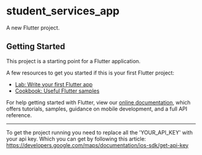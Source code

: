# student_services_app

A new Flutter project.

## Getting Started

This project is a starting point for a Flutter application.

A few resources to get you started if this is your first Flutter project:

- [Lab: Write your first Flutter app](https://flutter.dev/docs/get-started/codelab)
- [Cookbook: Useful Flutter samples](https://flutter.dev/docs/cookbook)

For help getting started with Flutter, view our
[online documentation](https://flutter.dev/docs), which offers tutorials,
samples, guidance on mobile development, and a full API reference.

-----------------------------------------------------------------------------------------------------------------------------------------------------------------------------------
To get the project running you need to replace all the 'YOUR_API_KEY' with your api key. Which you can get by following this article: https://developers.google.com/maps/documentation/ios-sdk/get-api-key
